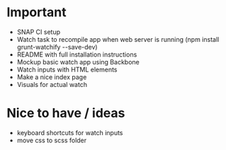 # Important

- SNAP CI setup
- Watch task to recompile app when web server is running (npm install grunt-watchify --save-dev)
- README with full installation instructions
- Mockup basic watch app using Backbone
- Watch inputs with HTML elements
- Make a nice index page
- Visuals for actual watch

# Nice to have / ideas
- keyboard shortcuts for watch inputs
- move css to scss folder

